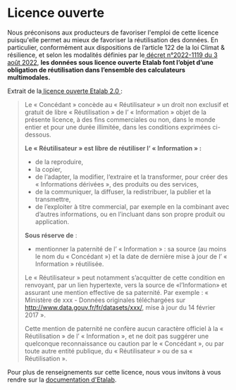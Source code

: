 # Licence ouverte

Nous préconisons aux producteurs de favoriser l'emploi de cette licence puisqu'elle permet au mieux de favoriser la réutilisation des données. En particulier, conformément aux dispositions de l’article 122 de la loi Climat & résilience, et selon les modalités définies par le[ décret n°2022-1119 du 3 août 2022](https://www.legifrance.gouv.fr/jorf/id/JORFTEXT000046144256), **les données sous licence ouverte Etalab font l’objet d’une obligation de réutilisation dans l’ensemble des calculateurs multimodales.**

Extrait de la[ licence ouverte Etalab 2.0 ](https://www.etalab.gouv.fr/wp-content/uploads/2017/04/ETALAB-Licence-Ouverte-v2.0.pdf):&#x20;

> Le « Concédant » concède au « Réutilisateur » un droit non exclusif et gratuit de libre « Réutilisation » de l’ « Information » objet de la présente licence, à des fins commerciales ou non, dans le monde entier et pour une durée illimitée, dans les conditions exprimées ci-dessous.&#x20;
>
>
>
> **Le « Réutilisateur » est libre de réutiliser l‘ « Information » :**&#x20;
>
> * de la reproduire,
> * la copier,&#x20;
> * de l‘adapter, la modifier, l‘extraire et la transformer, pour créer des « Informations dérivées », des produits ou des services,&#x20;
> * de la communiquer, la diffuser, la redistribuer, la publier et la transmettre,
> * de l’exploiter à titre commercial, par exemple en la combinant avec d’autres informations, ou en l’incluant dans son propre produit ou application.&#x20;
>
>
>
> **Sous réserve de** :
>
> * mentionner la paternité de l’ « Information » : sa source (au moins le nom du « Concédant ») et la date de dernière mise à jour de l’ « Information » réutilisée.
>
> &#x20;
>
> Le « Réutilisateur » peut notamment s’acquitter de cette condition en renvoyant, par un lien hypertexte, vers la source de «l’Information» et assurant une mention effective de sa paternité. Par exemple : « Ministère de xxx - Données originales téléchargées sur http://www.data.gouv.fr/fr/datasets/xxx/, mise à jour du 14 février 2017 ».&#x20;
>
>
>
> Cette mention de paternité ne confère aucun caractère officiel à la « Réutilisation » de l’ « Information », et ne doit pas suggérer une quelconque reconnaissance ou caution par le « Concédant », ou par toute autre entité publique, du « Réutilisateur » ou de sa « Réutilisation ».

Pour plus de renseignements sur cette licence, nous vous invitons à vous rendre sur la [documentation d'Etalab](https://www.etalab.gouv.fr/licence-ouverte-open-licence/).&#x20;
